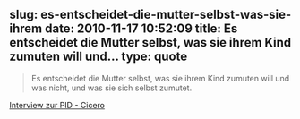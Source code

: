 slug: es-entscheidet-die-mutter-selbst-was-sie-ihrem
date: 2010-11-17 10:52:09
title: Es entscheidet die Mutter selbst, was sie ihrem Kind zumuten will und...
type: quote
---

> Es entscheidet die Mutter selbst, was sie ihrem Kind zumuten will und was nicht, und was sie sich selbst zumutet.

[Interview zur PID - Cicero](http://www.cicero.de/97.php?ress_id=9&item=5575)
